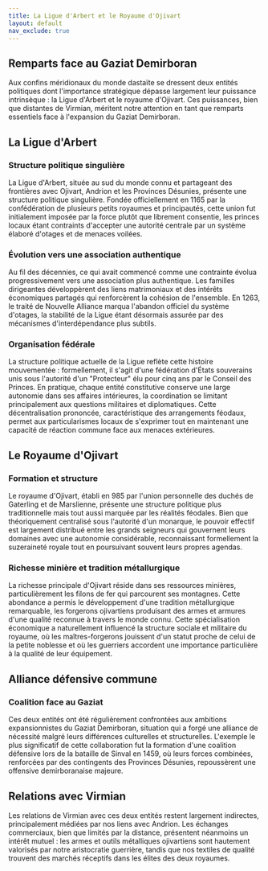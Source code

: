 ```yaml
---
title: La Ligue d'Arbert et le Royaume d'Ojivart
layout: default
nav_exclude: true 
---
```


## Remparts face au Gaziat Demirboran

Aux confins méridionaux du monde dastaïte se dressent deux entités politiques dont l'importance stratégique dépasse largement leur puissance intrinsèque : la Ligue d'Arbert et le royaume d'Ojivart. Ces puissances, bien que distantes de Virmian, méritent notre attention en tant que remparts essentiels face à l'expansion du Gaziat Demirboran.

## La Ligue d'Arbert

### Structure politique singulière

La Ligue d'Arbert, située au sud du monde connu et partageant des frontières avec Ojivart, Andrion et les Provinces Désunies, présente une structure politique singulière. Fondée officiellement en 1165 par la confédération de plusieurs petits royaumes et principautés, cette union fut initialement imposée par la force plutôt que librement consentie, les princes locaux étant contraints d'accepter une autorité centrale par un système élaboré d'otages et de menaces voilées.

### Évolution vers une association authentique

Au fil des décennies, ce qui avait commencé comme une contrainte évolua progressivement vers une association plus authentique. Les familles dirigeantes développèrent des liens matrimoniaux et des intérêts économiques partagés qui renforcèrent la cohésion de l'ensemble. En 1263, le traité de Nouvelle Alliance marqua l'abandon officiel du système d'otages, la stabilité de la Ligue étant désormais assurée par des mécanismes d'interdépendance plus subtils.

### Organisation fédérale

La structure politique actuelle de la Ligue reflète cette histoire mouvementée : formellement, il s'agit d'une fédération d'États souverains unis sous l'autorité d'un "Protecteur" élu pour cinq ans par le Conseil des Princes. En pratique, chaque entité constitutive conserve une large autonomie dans ses affaires intérieures, la coordination se limitant principalement aux questions militaires et diplomatiques. Cette décentralisation prononcée, caractéristique des arrangements féodaux, permet aux particularismes locaux de s'exprimer tout en maintenant une capacité de réaction commune face aux menaces extérieures.

## Le Royaume d'Ojivart

### Formation et structure

Le royaume d'Ojivart, établi en 985 par l'union personnelle des duchés de Gaterling et de Marslienne, présente une structure politique plus traditionnelle mais tout aussi marquée par les réalités féodales. Bien que théoriquement centralisé sous l'autorité d'un monarque, le pouvoir effectif est largement distribué entre les grands seigneurs qui gouvernent leurs domaines avec une autonomie considérable, reconnaissant formellement la suzeraineté royale tout en poursuivant souvent leurs propres agendas.

### Richesse minière et tradition métallurgique

La richesse principale d'Ojivart réside dans ses ressources minières, particulièrement les filons de fer qui parcourent ses montagnes. Cette abondance a permis le développement d'une tradition métallurgique remarquable, les forgerons ojivartiens produisant des armes et armures d'une qualité reconnue à travers le monde connu. Cette spécialisation économique a naturellement influencé la structure sociale et militaire du royaume, où les maîtres-forgerons jouissent d'un statut proche de celui de la petite noblesse et où les guerriers accordent une importance particulière à la qualité de leur équipement.

## Alliance défensive commune

### Coalition face au Gaziat

Ces deux entités ont été régulièrement confrontées aux ambitions expansionnistes du Gaziat Demirboran, situation qui a forgé une alliance de nécessité malgré leurs différences culturelles et structurelles. L'exemple le plus significatif de cette collaboration fut la formation d'une coalition défensive lors de la bataille de Sinval en 1459, où leurs forces combinées, renforcées par des contingents des Provinces Désunies, repoussèrent une offensive demirboranaise majeure.

## Relations avec Virmian

Les relations de Virmian avec ces deux entités restent largement indirectes, principalement médiées par nos liens avec Andrion. Les échanges commerciaux, bien que limités par la distance, présentent néanmoins un intérêt mutuel : les armes et outils métalliques ojivartiens sont hautement valorisés par notre aristocratie guerrière, tandis que nos textiles de qualité trouvent des marchés réceptifs dans les élites des deux royaumes.